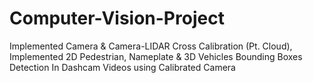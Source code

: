 # Computer-Vision-Project

Implemented Camera & Camera-LIDAR Cross Calibration (Pt. Cloud),
Implemented 2D Pedestrian, Nameplate & 3D Vehicles Bounding Boxes
Detection In Dashcam Videos using Calibrated Camera
